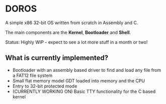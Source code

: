 # DOROS
A simple x86 32-bit OS written from scratch in Assembly and C.

The main components are the **Kernel**, **Bootloader** and **Shell**.

Status: Highly WIP - expect to see a lot more stuff in a month or two!

## What is currently implemented?
- Bootloader with an assembly based driver to find and load any file from a FAT12 file system
- Small flat memory model GDT loaded into memory and the CPU
- Entry to 32-bit protected mode
- (CURRENTLY WORKING ON) Basic TTY functionality for the C based kernel
